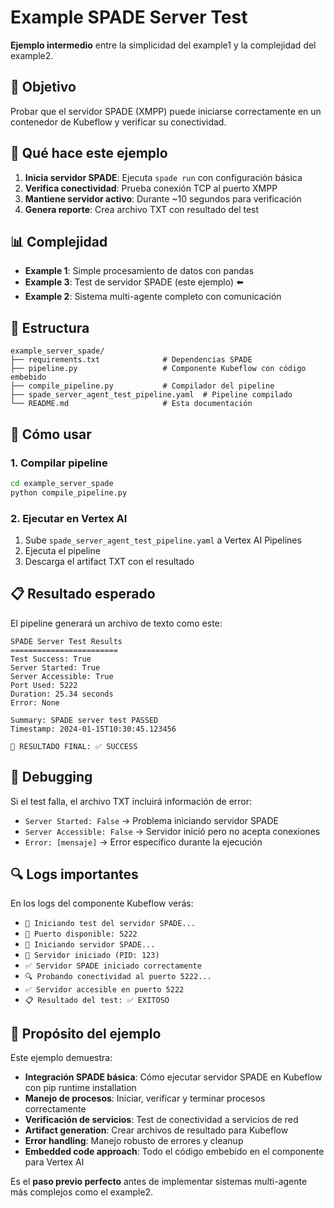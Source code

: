 # Example SPADE Server Test

**Ejemplo intermedio** entre la simplicidad del example1 y la complejidad del example2.

## 🎯 Objetivo

Probar que el servidor SPADE (XMPP) puede iniciarse correctamente en un contenedor de Kubeflow y verificar su conectividad.

## 🔧 Qué hace este ejemplo

1. **Inicia servidor SPADE**: Ejecuta `spade run` con configuración básica
2. **Verifica conectividad**: Prueba conexión TCP al puerto XMPP
3. **Mantiene servidor activo**: Durante ~10 segundos para verificación
4. **Genera reporte**: Crea archivo TXT con resultado del test

## 📊 Complejidad

- **Example 1**: Simple procesamiento de datos con pandas
- **Example 3**: Test de servidor SPADE (este ejemplo) ⬅️ 
- **Example 2**: Sistema multi-agente completo con comunicación

## 📁 Estructura

```
example_server_spade/
├── requirements.txt              # Dependencias SPADE
├── pipeline.py                   # Componente Kubeflow con código embebido
├── compile_pipeline.py           # Compilador del pipeline
├── spade_server_agent_test_pipeline.yaml  # Pipeline compilado
└── README.md                     # Esta documentación
```

## 🚀 Cómo usar

### 1. Compilar pipeline

```bash
cd example_server_spade
python compile_pipeline.py
```

### 2. Ejecutar en Vertex AI

1. Sube `spade_server_agent_test_pipeline.yaml` a Vertex AI Pipelines
2. Ejecuta el pipeline
3. Descarga el artifact TXT con el resultado

## 📋 Resultado esperado

El pipeline generará un archivo de texto como este:

```
SPADE Server Test Results
========================
Test Success: True
Server Started: True
Server Accessible: True
Port Used: 5222
Duration: 25.34 seconds
Error: None

Summary: SPADE server test PASSED
Timestamp: 2024-01-15T10:30:45.123456

🎯 RESULTADO FINAL: ✅ SUCCESS
```

## 🐛 Debugging

Si el test falla, el archivo TXT incluirá información de error:

- `Server Started: False` → Problema iniciando servidor SPADE
- `Server Accessible: False` → Servidor inició pero no acepta conexiones
- `Error: [mensaje]` → Error específico durante la ejecución

## 🔍 Logs importantes

En los logs del componente Kubeflow verás:

- `🎯 Iniciando test del servidor SPADE...`
- `🔌 Puerto disponible: 5222`
- `📡 Iniciando servidor SPADE...`
- `🚀 Servidor iniciado (PID: 123)`
- `✅ Servidor SPADE iniciado correctamente`
- `🔍 Probando conectividad al puerto 5222...`
- `✅ Servidor accesible en puerto 5222`
- `📋 Resultado del test: ✅ EXITOSO`

## 🎯 Propósito del ejemplo

Este ejemplo demuestra:

- **Integración SPADE básica**: Cómo ejecutar servidor SPADE en Kubeflow con pip runtime installation
- **Manejo de procesos**: Iniciar, verificar y terminar procesos correctamente  
- **Verificación de servicios**: Test de conectividad a servicios de red
- **Artifact generation**: Crear archivos de resultado para Kubeflow
- **Error handling**: Manejo robusto de errores y cleanup
- **Embedded code approach**: Todo el código embebido en el componente para Vertex AI

Es el **paso previo perfecto** antes de implementar sistemas multi-agente más complejos como el example2.
